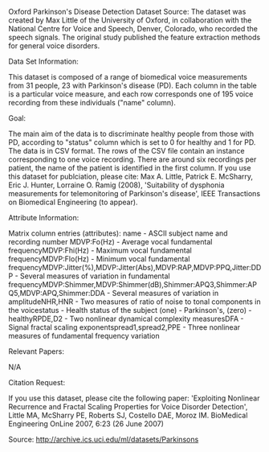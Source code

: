 Oxford Parkinson's Disease Detection Dataset Source: The dataset was created by Max Little of the University of Oxford, in collaboration with the National Centre for Voice and Speech, Denver, Colorado, who recorded the speech signals. The original study published the feature extraction methods for general voice disorders.

Data Set Information:

This dataset is composed of a range of biomedical voice measurements from 31 people, 23 with Parkinson's disease (PD). Each column in the table is a particular voice measure, and each row corresponds one of 195 voice recording from these individuals ("name" column). 

Goal:

The main aim of the data is to discriminate healthy people from those with PD, according to "status" column which is set to 0 for healthy and 1 for PD. The data is in CSV format. The rows of the CSV file contain an instance corresponding to one voice recording. There are around six recordings per patient, the name of the patient is identified in the first column. If you use this dataset for publciation, please cite: Max A. Little, Patrick E. McSharry, Eric J. Hunter, Lorraine O. Ramig (2008), 'Suitability of dysphonia measurements for telemonitoring of Parkinson's disease', IEEE Transactions on Biomedical Engineering (to appear).

Attribute Information:

Matrix column entries (attributes):
name - ASCII subject name and recording number MDVP:Fo(Hz) - Average vocal fundamental frequencyMDVP:Fhi(Hz) - Maximum vocal fundamental frequencyMDVP:Flo(Hz) - Minimum vocal fundamental frequencyMDVP:Jitter(%),MDVP:Jitter(Abs),MDVP:RAP,MDVP:PPQ,Jitter:DDP - Several measures of variation in fundamental frequencyMDVP:Shimmer,MDVP:Shimmer(dB),Shimmer:APQ3,Shimmer:APQ5,MDVP:APQ,Shimmer:DDA - Several measures of variation in amplitudeNHR,HNR - Two measures of ratio of noise to tonal components in the voicestatus - Health status of the subject (one) - Parkinson's, (zero) - healthyRPDE,D2 - Two nonlinear dynamical complexity measuresDFA - Signal fractal scaling exponentspread1,spread2,PPE - Three nonlinear measures of fundamental frequency variation

Relevant Papers:

N/A

Citation Request:

If you use this dataset, please cite the following paper: 'Exploiting Nonlinear Recurrence and Fractal Scaling Properties for Voice Disorder Detection', Little MA, McSharry PE, Roberts SJ, Costello DAE, Moroz IM. BioMedical Engineering OnLine 2007, 6:23 (26 June 2007)

Source: http://archive.ics.uci.edu/ml/datasets/Parkinsons
